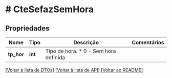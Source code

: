 # # CteSefazSemHora

## Propriedades

Nome | Tipo | Descrição | Comentários
------------ | ------------- | ------------- | -------------
**tp_hor** | **int** | Tipo de hora.  * 0 - Sem hora definida |

[[Voltar à lista de DTOs]](../../README.md#models) [[Voltar à lista de API]](../../README.md#endpoints) [[Voltar ao README]](../../README.md)
